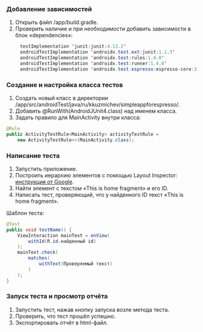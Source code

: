 ### Добавление зависимостей

1. Открыть файл /app/build.gradle.
2. Проверить наличие и при необходимости добавить зависимости в блок «dependencies»:
```java
     testImplementation 'junit:junit:4.13.2' 
     androidTestImplementation 'androidx.test.ext:junit:1.1.3' 
     androidTestImplementation 'androidx.test:rules:1.4.0'  
     androidTestImplementation 'androidx.test:runner:1.4.0' 
     androidTestImplementation 'androidx.test.espresso:espresso-core:3.4.0' 
```

### Создание и настройка класса тестов

1. Создать новый класс в директории /app/src/androidTest/java/ru/kkuzmichev/simpleappforespresso/.
2. Добавить @RunWith(AndroidJUnit4.class) над именем класса.
3. Задать правило для MainActivity внутри класса:
```java
@Rule
public ActivityTestRule<MainActivity> activityTestRule =
	new ActivityTestRule<>(MainActivity.class);
```

### Написание теста

1. Запустить приложение.
2. Построить иерархию элементов с помощью Layout Inspector: [инструкция от Google](https://developer.android.com/studio/debug/layout-inspector).
3. Найти элемент с текстом «This is home fragment» и его ID.
4. Написать тест, проверяющий, что у найденного ID текст «This is home fragment».

Шаблон теста:
```java
@Test
public void testName() {
    ViewInteraction mainText = onView(
        withId(R.id.найденный id)
    );
    mainText.check(
        matches(
            withText(Проверяемый текст)
        )
    );
}
```

### Запуск теста и просмотр отчёта

1. Запустить тест, нажав кнопку запуска возле метода теста.
2. Проверить, что тест прошёл успешно.
3. Экспортировать отчёт в html-файл.



